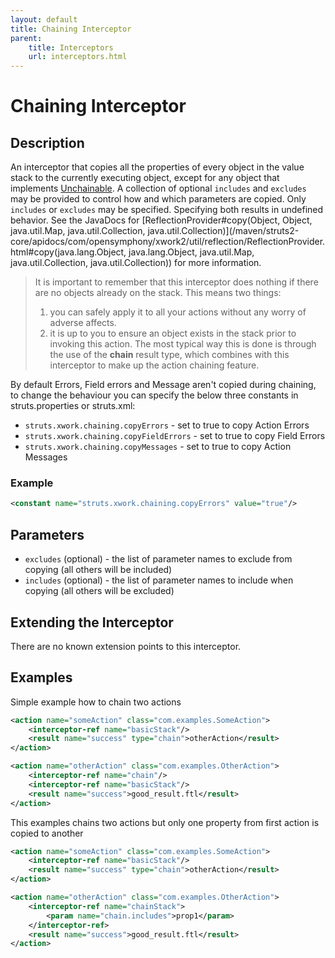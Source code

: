 ```yaml
---
layout: default
title: Chaining Interceptor
parent:
    title: Interceptors
    url: interceptors.html
---
```


# Chaining Interceptor

## Description

An interceptor that copies all the properties of every object in the value stack to the currently executing object,
except for any object that implements [Unchainable](/maven/struts2-core/apidocs/com/opensymphony/xwork2/Unchainable). 
A collection of optional `includes` and `excludes` may be provided to control how and which parameters are copied. 
Only `includes` or `excludes` may be specified. Specifying both results in undefined behavior. See the JavaDocs 
for [ReflectionProvider#copy(Object, Object, java.util.Map, java.util.Collection, java.util.Collection)](/maven/struts2-core/apidocs/com/opensymphony/xwork2/util/reflection/ReflectionProvider.html#copy(java.lang.Object, java.lang.Object, java.util.Map, java.util.Collection, java.util.Collection))
for more information.

> It is important to remember that this interceptor does nothing if there are no objects already on the stack. 
> This means two things:
> 1. you can safely apply it to all your actions without any worry of adverse affects.
> 2. it is up to you to ensure an object exists in the stack prior to invoking this action. The most typical way this 
>   is done is through the use of the <b>chain</b> result type, which combines with this interceptor to make up the action 
>   chaining feature.

By default Errors, Field errors and Message aren't copied during chaining, to change the behaviour you can specify 
the below three constants in struts.properties or struts.xml:

 - `struts.xwork.chaining.copyErrors` - set to true to copy Action Errors
 - `struts.xwork.chaining.copyFieldErrors` - set to true to copy Field Errors
 - `struts.xwork.chaining.copyMessages` - set to true to copy Action Messages

### Example

```xml
<constant name="struts.xwork.chaining.copyErrors" value="true"/>
```

## Parameters

 - `excludes` (optional) - the list of parameter names to exclude from copying (all others will be included)
 - `includes` (optional) - the list of parameter names to include when copying (all others will be excluded)

## Extending the Interceptor

There are no known extension points to this interceptor.

## Examples

Simple example how to chain two actions

```xml
<action name="someAction" class="com.examples.SomeAction">
    <interceptor-ref name="basicStack"/>
	<result name="success" type="chain">otherAction</result>
</action>

<action name="otherAction" class="com.examples.OtherAction">
    <interceptor-ref name="chain"/>
	<interceptor-ref name="basicStack"/>
	<result name="success">good_result.ftl</result>
</action>
```

This examples chains two actions but only one property from first action is copied to another

```xml
<action name="someAction" class="com.examples.SomeAction">
    <interceptor-ref name="basicStack"/>
	<result name="success" type="chain">otherAction</result>
</action>

<action name="otherAction" class="com.examples.OtherAction">
    <interceptor-ref name="chainStack">
		<param name="chain.includes">prop1</param>
	</interceptor-ref>
	<result name="success">good_result.ftl</result>
</action>
```
